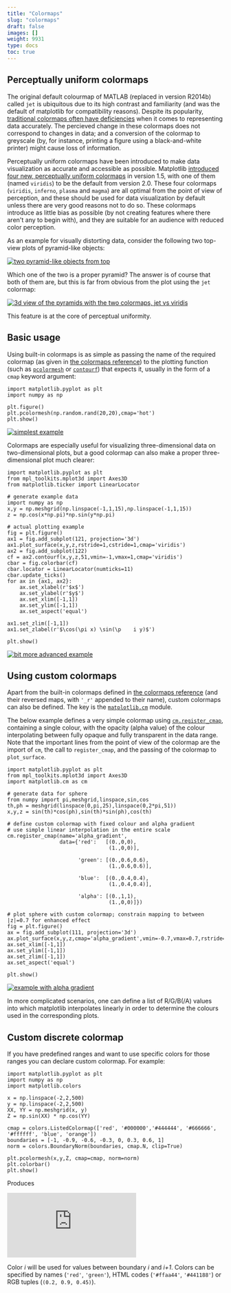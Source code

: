```yaml
---
title: "Colormaps"
slug: "colormaps"
draft: false
images: []
weight: 9931
type: docs
toc: true
---
```


## Perceptually uniform colormaps
The original default colourmap of MATLAB (replaced in version R2014b) called `jet` is ubiquitous due to its high contrast and familiarity (and was the default of matplotlib for compatibility reasons). Despite its popularity, [traditional colormaps often have deficiencies][1] when it comes to representing data accurately. The percieved change in these colormaps does not correspond to changes in data; and a conversion of the colormap to greyscale (by, for instance, printing a figure using a black-and-white printer) might cause loss of information.

Perceptually uniform colormaps have been introduced to make data visualization as accurate and accessible as possible. Matplotlib [introduced four new, perceptually uniform colormaps][2] in version 1.5, with one of them (named `viridis`) to be the default from version 2.0. These four colormaps (`viridis`, `inferno`, `plasma` and `magma`) are all optimal from the point of view of perception, and these should be used for data visualization by default unless there are very good reasons not to do so. These colormaps introduce as little bias as possible (by not creating features where there aren't any to begin with), and they are suitable for an audience with reduced color perception.

As an example for visually distorting data, consider the following two top-view plots of pyramid-like objects:

[![two pyramid-like objects from top][3]][3]

Which one of the two is a proper pyramid? The answer is of course that both of them are, but this is far from obvious from the plot using the `jet` colormap:

[![3d view of the pyramids with the two colormaps, jet vs viridis][4]][4]

This feature is at the core of perceptual uniformity.

<!-- code for generating the above figure:

    import matplotlib.pyplot as plt
    from mpl_toolkits.mplot3d import Axes3D
    from numpy import meshgrid,linspace,minimum
    
    # generate sphere
    x,y = meshgrid(linspace(-1,1,101),linspace(-1,1,101))
    #z = 1 - abs(maximum(abs(x),abs(y)))
    #z = 1 - (abs(x)-abs(y))/2.0
    z = minimum(-abs(x),-abs(y)) + 1
    
    # plot sphere with custom colormap; constrain mapping to between |z|=0.7 for enhanced effect
    fig = plt.figure()
    ax1 = fig.add_subplot(121, projection='3d')
    ax2 = fig.add_subplot(122, projection='3d')
    for ax,cm in {(ax1,'jet'), (ax2,'viridis')}:
        ax.plot_surface(x,y,z,cmap=cm,rstride=1,cstride=1,linewidth=0)
        ax.set_xlim([-1,1])
        ax.set_ylim([-1,1])
        ax.set_zlim([0,1])
        ax.set_aspect('equal')
        ax.set_title(cm)
    
    
    fig,(ax1,ax2) = plt.subplots(ncols=2)
    for ax,cm in {(ax1,'jet'), (ax2,'viridis')}:
        hc = ax.contourf(x,y,z,100,cmap=cm)
        cbar = fig.colorbar(hc,ax=ax)
        ax.set_aspect('equal')
        ax.axis([-1,1,-1,1])
        ax.set_title(cm)
    
    plt.show()

-->


  [1]: http://matplotlib.org/users/colormaps.html
  [2]: http://matplotlib.org/style_changes.html
  [3]: http://i.stack.imgur.com/JcTDb.png
  [4]: http://i.stack.imgur.com/sGAqE.png


## Basic usage
Using built-in colormaps is as simple as passing the name of the required colormap (as given in [the colormaps reference][1]) to the plotting function (such as [`pcolormesh`][2] or [`contourf`][3]) that expects it, usually in the form of a `cmap` keyword argument:

    import matplotlib.pyplot as plt
    import numpy as np
    
    plt.figure()
    plt.pcolormesh(np.random.rand(20,20),cmap='hot')
    plt.show()

[![simplest example][4]][4]

Colormaps are especially useful for visualizing three-dimensional data on two-dimensional plots, but a good colormap can also make a proper three-dimensional plot much clearer:

    import matplotlib.pyplot as plt
    from mpl_toolkits.mplot3d import Axes3D
    from matplotlib.ticker import LinearLocator
    
    # generate example data
    import numpy as np
    x,y = np.meshgrid(np.linspace(-1,1,15),np.linspace(-1,1,15))
    z = np.cos(x*np.pi)*np.sin(y*np.pi)
    
    # actual plotting example
    fig = plt.figure()
    ax1 = fig.add_subplot(121, projection='3d')
    ax1.plot_surface(x,y,z,rstride=1,cstride=1,cmap='viridis')
    ax2 = fig.add_subplot(122)
    cf = ax2.contourf(x,y,z,51,vmin=-1,vmax=1,cmap='viridis')
    cbar = fig.colorbar(cf)
    cbar.locator = LinearLocator(numticks=11)
    cbar.update_ticks()
    for ax in {ax1, ax2}:
        ax.set_xlabel(r'$x$')
        ax.set_ylabel(r'$y$')
        ax.set_xlim([-1,1])
        ax.set_ylim([-1,1])
        ax.set_aspect('equal')
    
    ax1.set_zlim([-1,1])
    ax1.set_zlabel(r'$\cos(\pi x) \sin(\p    i y)$')

    plt.show()
    

[![bit more advanced example][5]][5]


  [1]: http://matplotlib.org/examples/color/colormaps_reference.html
  [2]: http://matplotlib.org/api/pyplot_api.html#matplotlib.pyplot.pcolormesh
  [3]: http://matplotlib.org/api/pyplot_api.html#matplotlib.pyplot.contourf
  [4]: http://i.stack.imgur.com/aPEgU.png
  [5]: http://i.stack.imgur.com/GKjiC.png

## Using custom colormaps
Apart from the built-in colormaps defined in [the colormaps reference][1] (and their reversed maps, with `'_r'` appended to their name), custom colormaps can also be defined. The key is the [`matplotlib.cm`][2] module.

The below example defines a very simple colormap using [`cm.register_cmap`][3], containing a single colour, with the opacity (alpha value) of the colour interpolating between fully opaque and fully transparent in the data range. Note that the important lines from the point of view of the colormap are the import of `cm`, the call to `register_cmap`, and the passing of the colormap to `plot_surface`.

    import matplotlib.pyplot as plt
    from mpl_toolkits.mplot3d import Axes3D
    import matplotlib.cm as cm
    
    # generate data for sphere
    from numpy import pi,meshgrid,linspace,sin,cos
    th,ph = meshgrid(linspace(0,pi,25),linspace(0,2*pi,51))
    x,y,z = sin(th)*cos(ph),sin(th)*sin(ph),cos(th)
    
    # define custom colormap with fixed colour and alpha gradient
    # use simple linear interpolation in the entire scale
    cm.register_cmap(name='alpha_gradient',
                     data={'red':   [(0.,0,0),
                                     (1.,0,0)],
    
                           'green': [(0.,0.6,0.6),
                                     (1.,0.6,0.6)],
    
                           'blue':  [(0.,0.4,0.4),
                                     (1.,0.4,0.4)],
    
                           'alpha': [(0.,1,1),
                                     (1.,0,0)]})
    
    # plot sphere with custom colormap; constrain mapping to between |z|=0.7 for enhanced effect
    fig = plt.figure()
    ax = fig.add_subplot(111, projection='3d')
    ax.plot_surface(x,y,z,cmap='alpha_gradient',vmin=-0.7,vmax=0.7,rstride=1,cstride=1,linewidth=0.5,edgecolor='b')
    ax.set_xlim([-1,1])
    ax.set_ylim([-1,1])
    ax.set_zlim([-1,1])
    ax.set_aspect('equal')
    
    plt.show()

[![example with alpha gradient][4]][4]

In more complicated scenarios, one can define a list of R/G/B(/A) values into which matplotlib interpolates linearly in order to determine the colours used in the corresponding plots.


  [1]: http://matplotlib.org/examples/color/colormaps_reference.html
  [2]: http://matplotlib.org/api/cm_api.html
  [3]: http://matplotlib.org/api/cm_api.html#matplotlib.cm.register_cmap
  [4]: http://i.stack.imgur.com/BD52B.png

## Custom discrete colormap
If you have predefined ranges and want to use specific colors for those ranges you can declare custom colormap. For example:

    import matplotlib.pyplot as plt
    import numpy as np
    import matplotlib.colors
    
    x = np.linspace(-2,2,500)
    y = np.linspace(-2,2,500)
    XX, YY = np.meshgrid(x, y)
    Z = np.sin(XX) * np.cos(YY)
    
    cmap = colors.ListedColormap(['red', '#000000','#444444', '#666666', '#ffffff', 'blue', 'orange'])
    boundaries = [-1, -0.9, -0.6, -0.3, 0, 0.3, 0.6, 1]
    norm = colors.BoundaryNorm(boundaries, cmap.N, clip=True)
    
    plt.pcolormesh(x,y,Z, cmap=cmap, norm=norm)
    plt.colorbar()
    plt.show()

Produces

[![Sample output][1]][1]


  [1]: http://i.stack.imgur.com/GB1it.png

Color *i* will be used for values between boundary *i* and *i+1*. Colors can be specified by names (`'red'`, `'green'`), HTML codes (`'#ffaa44'`, `'#441188'`) or RGB tuples (`(0.2, 0.9, 0.45)`).

